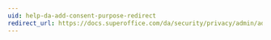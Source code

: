 ```yaml
---
uid: help-da-add-consent-purpose-redirect
redirect_url: https://docs.superoffice.com/da/security/privacy/admin/add-purpose.html
---
```

